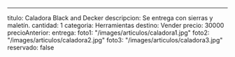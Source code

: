 ---
titulo: Caladora Black and Decker
descripcion: Se entrega con sierras y maletín.
cantidad: 1
categoria: Herramientas
destino: Vender
precio: 30000
precioAnterior: 
entrega: 
foto1: "/images/articulos/caladora1.jpg"
foto2: "/images/articulos/caladora2.jpg"
foto3: "/images/articulos/caladora3.jpg"
reservado: false
